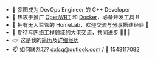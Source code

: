 - 🔭 妄图成为 DevOps Engineer 的 C++ Developer
- 🌱 热衷于推广 [OpenWRT](https://openwrt.org/) 和 [Docker](https://www.docker.com/)，必备开发工具 ‼️
- 🏡 拥有无人监管的 HomeLab，欢迎交流与分享搭建经验 🤩
- 👯 期待与网络工程领域的大佬交流，共同进步 🙏🙏🙏
- 👉 这是我的[简历](https://dxlcq.cn/src/jiao/profile/)及[详细经历](https://dxlcq.cn/src/jiao/cv/)
- 📫 如何联系我? <a href="mailto:dxlcq@outlook.com" target="_blank">dxlcq@outlook.com</a> / 🐧 1543117082
